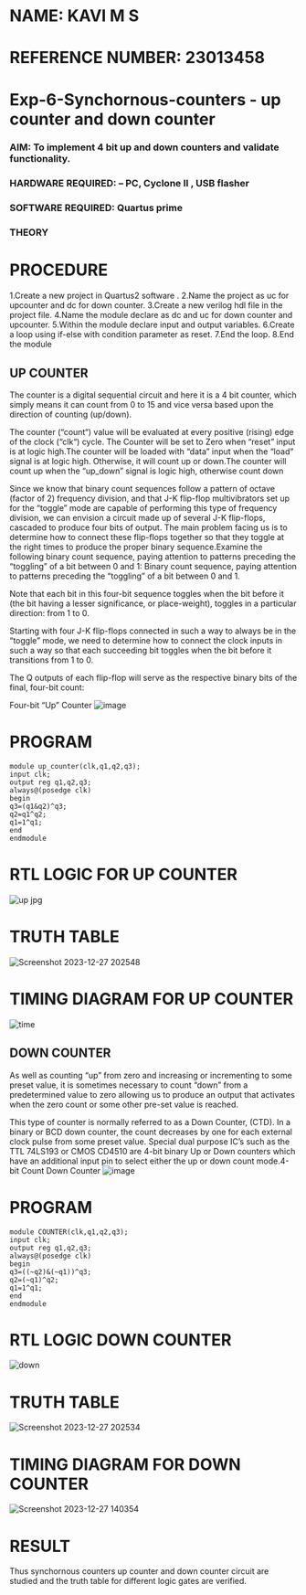 # NAME: KAVI M S
# REFERENCE NUMBER: 23013458

# Exp-6-Synchornous-counters - up counter and down counter 
### AIM: To implement 4 bit up and down counters and validate  functionality.
### HARDWARE REQUIRED:  – PC, Cyclone II , USB flasher
### SOFTWARE REQUIRED:   Quartus prime
### THEORY 
# PROCEDURE
1.Create a new project in Quartus2 software . 
2.Name the project as uc for upcounter and dc for down counter.
3.Create a new verilog hdl file in the project file.
4.Name the module declare as dc and uc for down counter and upcounter. 
5.Within the module declare input and output variables.
6.Create a loop using if-else with condition parameter as reset.
7.End the loop. 
8.End the module

## UP COUNTER 
The counter is a digital sequential circuit and here it is a 4 bit counter, which simply means it can count from 0 to 15 and vice versa based upon the direction of counting (up/down). 

The counter (“count“) value will be evaluated at every positive (rising) edge of the clock (“clk“) cycle.
The Counter will be set to Zero when “reset” input is at logic high.The counter will be loaded with “data” input when the “load” signal is at logic high. Otherwise, it will count up or down.The counter will count up when the “up_down” signal is logic high, otherwise count down

Since we know that binary count sequences follow a pattern of octave (factor of 2) frequency division, and that J-K flip-flop multivibrators set up for the “toggle” mode are capable of performing this type of frequency division, we can envision a circuit made up of several J-K flip-flops, cascaded to produce four bits of output.
The main problem facing us is to determine how to connect these flip-flops together so that they toggle at the right times to produce the proper binary sequence.Examine the following binary count sequence, paying attention to patterns preceding the “toggling” of a bit between 0 and 1:
Binary count sequence, paying attention to patterns preceding the “toggling” of a bit between 0 and 1.

Note that each bit in this four-bit sequence toggles when the bit before it (the bit having a lesser significance, or place-weight), toggles in a particular direction: from 1 to 0.

Starting with four J-K flip-flops connected in such a way to always be in the “toggle” mode, we need to determine how to connect the clock inputs in such a way so that each succeeding bit toggles when the bit before it transitions from 1 to 0.

The Q outputs of each flip-flop will serve as the respective binary bits of the final, four-bit count:

Four-bit “Up” Counter
![image](https://user-images.githubusercontent.com/36288975/169644758-b2f4339d-9532-40c5-af40-8f4f8c942e2c.png)

# PROGRAM
```
module up_counter(clk,q1,q2,q3);
input clk;
output reg q1,q2,q3;
always@(posedge clk)
begin
q3=(q1&q2)^q3;
q2=q1^q2;
q1=1^q1;
end 
endmodule
```

# RTL LOGIC FOR UP COUNTER
![up jpg](https://github.com/Kavi45-msk/Exp-7-Synchornous-counters-/assets/147457752/b4aaa84c-fd6a-4a29-b85d-32306f1f8044)


# TRUTH TABLE
![Screenshot 2023-12-27 202548](https://github.com/Kavi45-msk/Exp-7-Synchornous-counters-/assets/147457752/61101a6c-3bc6-4673-8f28-a6cc96261e20)


# TIMING DIAGRAM FOR UP COUNTER
![time](https://github.com/Kavi45-msk/Exp-7-Synchornous-counters-/assets/147457752/503e5497-1348-4cfe-8cb9-f85522c71464)


## DOWN COUNTER 
As well as counting “up” from zero and increasing or incrementing to some preset value, it is sometimes necessary to count “down” from a predetermined value to zero allowing us to produce an output that activates when the zero count or some other pre-set value is reached.

This type of counter is normally referred to as a Down Counter, (CTD). In a binary or BCD down counter, the count decreases by one for each external clock pulse from some preset value. Special dual purpose IC’s such as the TTL 74LS193 or CMOS CD4510 are 4-bit binary Up or Down counters which have an additional input pin to select either the up or down count mode.4-bit Count Down Counter
![image](https://user-images.githubusercontent.com/36288975/169644844-1a14e123-7228-4ed8-81a9-eb937dff4ac8.png)

# PROGRAM 
```
module COUNTER(clk,q1,q2,q3);
input clk;
output reg q1,q2,q3;
always@(posedge clk)
begin
q3=((~q2)&(~q1))^q3;
q2=(~q1)^q2;
q1=1^q1;
end
endmodule
```

# RTL LOGIC DOWN COUNTER  
![down](https://github.com/Kavi45-msk/Exp-7-Synchornous-counters-/assets/147457752/86302d1a-9941-44f5-b0c5-b4a4d197801c)

# TRUTH TABLE 
![Screenshot 2023-12-27 202534](https://github.com/Kavi45-msk/Exp-7-Synchornous-counters-/assets/147457752/f1f16bd2-e699-431f-b573-37a9d7058932)


# TIMING DIAGRAM FOR DOWN COUNTER
![Screenshot 2023-12-27 140354](https://github.com/Kavi45-msk/Exp-7-Synchornous-counters-/assets/147457752/2eebdbcf-f101-471e-a1b2-24a7d524a12f)

# RESULT
Thus synchornous counters up counter and down counter circuit are studied and the truth table for different logic gates are verified.
